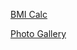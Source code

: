 [BMI Calc](https://priyanshu86127.github.io/web-projects/bmi-calculator/index.html)

[Photo Gallery](https://priyanshu86127.github.io/web-projects/photo_gallery/photogallery.html)
